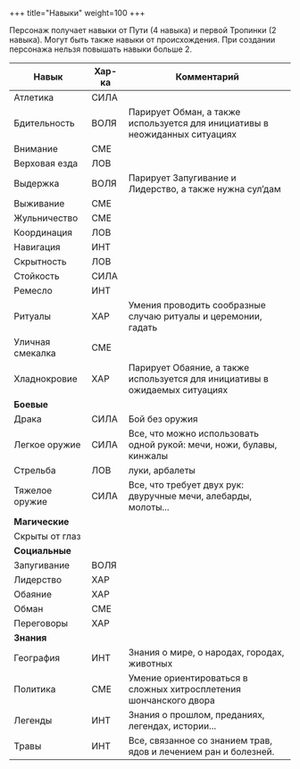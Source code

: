 +++
title="Навыки"
weight=100
+++

Персонаж получает навыки от Пути (4 навыка) и первой Тропинки (2 навыка). Могут быть также навыки от происхождения. При создании персонажа нельзя повышать навыки больше 2.

|Навык|Хар-ка|Комментарий
|----|--|----|
|Атлетика|СИЛА|
|Бдительность|ВОЛЯ|Парирует Обман, а также используется для инициативы в неожиданных ситуациях
|Внимание|СМЕ|
|Верховая езда|ЛОВ|
|Выдержка|ВОЛЯ|Парирует Запугивание и Лидерство, а также нужна сул’дам
|Выживание|СМЕ|
|Жульничество|СМЕ|
|Координация|ЛОВ|
|Навигация|ИНТ
|Скрытность|ЛОВ
|Стойкость|СИЛА
|Ремесло|ИНТ
|Ритуалы|ХАР|Умения проводить сообразные случаю ритуалы и церемонии, гадать
|Уличная смекалка|СМЕ|
|Хладнокровие|ХАР|Парирует Обаяние, а также используется для инициативы в ожидаемых ситуациях
|**Боевые**|
|Драка|СИЛА|Бой без оружия
|Легкое оружие|СИЛА|Все, что можно использовать одной рукой: мечи, ножи, булавы, кинжалы
|Стрельба|ЛОВ|луки, арбалеты
|Тяжелое оружие|СИЛА|Все, что требует двух рук: двуручные мечи, алебарды, молоты...
|**Магические**|
|Скрыты от глаз||
|**Социальные**||
|Запугивание|ВОЛЯ|
|Лидерство|ХАР|
|Обаяние|ХАР|
|Обман|СМЕ|
|Переговоры|ХАР|
|**Знания**||
|География|ИНТ|Знания о мире, о народах, городах, животных
|Политика|СМЕ|Умение ориентироваться в сложных хитросплетения шончанского двора
|Легенды|ИНТ|Знания о прошлом, преданиях, легендах, истории...
|Травы|ИНТ|Все, связанное со знанием трав, ядов и лечением ран и болезней.